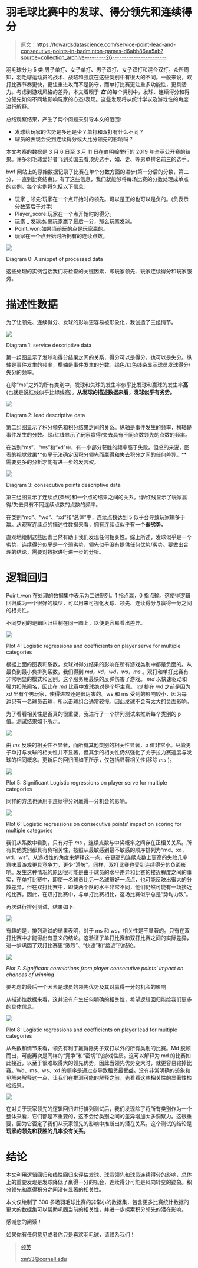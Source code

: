 # 羽毛球比赛中的发球、得分领先和连续得分

> 原文：<https://towardsdatascience.com/service-point-lead-and-consecutive-points-in-badminton-games-d6abb86ea5ab?source=collection_archive---------26----------------------->

羽毛球分为 5 类:男子单打、女子单打、男子双打、女子双打和混合双打。众所周知，羽毛球运动员的战术、战略和强度在这些类别中有很大的不同。一般来说，双打比赛节奏更快，更注重进攻而不是防守，而单打比赛更注重多功能性，更具活力。考虑到游戏风格的差异，本文着眼于 ***在*** 的每个类别中，发球、连续得分和得分领先如何不同地影响玩家的心态/表现。这些发现将从统计学以及游戏性的角度进行解释。

总结观察结果，产生了两个问题来引导本文的范围:

*   发球给玩家的优势是多还是少？单打和双打有什么不同？
*   球员的表现会受到连续得分或大比分领先的影响吗？

本文考察的数据是 3 月 6 日至 3 月 11 日在伯明翰举行的 2019 年全英公开赛的结果。许多羽毛球爱好者飞到英国去看顶尖选手，如、史、等男单排名前三的选手。

bwf 网站上的原始数据记录了比赛在单个分数方面的进步(第一分后的分数，第二分，一直到比赛结束)。有了这些信息，我们就能够将每场比赛的分数处理成单点的实例。每个实例将包括以下信息:

*   玩家 _ 领先:玩家在一个点开始时的领先。可以是正的也可以是负的。(负表示分数落后于对手)
*   Player_score:玩家在一个点开始时的得分。
*   玩家 _ 发球:如果玩家赢了最后一分，那么玩家发球。
*   Point_won:如果当前玩的点是玩家赢的。
*   玩家在一个点开始时所拥有的连续点数。

![](img/ee77c41840d6fae03c127c024b51a4b3.png)

Diagram 0: A snippet of processed data

这些处理的实例包括我们将检查的关键因素，即玩家领先、玩家连续得分和玩家服务。

# **描述性数据**

为了让领先、连续得分、发球的影响更容易被形象化，我创造了三组情节。

![](img/e6fbe28c6760433fbf76fc08048a4dfa.png)

Diagram 1: service descriptive data

第一组图显示了发球和得分结果之间的关系，得分可以是得分，也可以是失分。纵轴是事件发生的频率，横轴是事件发生的分数。绿色/红色线条显示球员发球得分/失分的频率。

在除“ms”之外的所有类别中，发球和失球的发生率似乎比发球和赢球的发生率**高**(也就是说红线似乎比绿线高)。**从发球的描述数据来看，发球似乎有劣势。**

![](img/64bf4ecc3aa2a77ea8cac1a714f04c5a.png)

Diagram 2: lead descriptive data

第二组图显示了积分领先和积分结果之间的关系。纵轴是事件发生的频率，横轴是事件发生的分数。绿/红线显示了玩家赢得/失去具有不同点数领先的点数的频率。

在类别“ms”、“ws”和“xd”中，有一小部分获胜的频率高于失败。但总的来说，图表的视觉效果**似乎无法确定因积分领先而赢得和失去积分之间的任何差异。**需要更多的分析才能有进一步的发言权。

![](img/b66b19810e51dbb8d0a59df499badaeb.png)

Diagram 3: consecutive points descriptive data

第三组图显示了连续点(条纹)和一个点的结果之间的关系。绿/红线显示了玩家赢得/失去具有不同连续点数的点数的频率。

在类别“md”、“wd”、“xd”和“总体”中，连续点数达到 5 似乎会导致玩家输多于赢。从观察连续点的描述性数据来看，拥有连续点似乎有一个**弱劣势。**

直观地绘制这些因素当然有助于我们发现任何相关性。综上所述，发球似乎是一个劣势，连续得分似乎是一个弱劣势，领先似乎没有提供任何优势/劣势。要做出合理的结论，需要对数据进行进一步的分析。

# **逻辑回归**

Point_won 在处理的数据集中表示为二进制列。1 指点赢，0 指点输。这使得逻辑回归成为一个很好的模型，可以用来可视化发球、领先、连续得分与赢得一分之间的相关性。

不同类别的逻辑回归绘制在同一图上，以便更容易看出差异。

![](img/82b7f6d93a06f2906739476cd77b1dbe.png)

Plot 4: Logistic regressions and coefficients on player serve for multiple categories

根据上面的图表和系数，发球对得分结果的影响在所有游戏类别中都是负面的。从最负到最小负排列系数，我们得到 *md，xd，wd，ws，ms* 。双打和单打比赛有非常明显的模式和区别。这个服务用最快的反弹伤害了游戏。 *md* 以快速驱动和强力扣杀闻名，因此在 *md* 比赛中发球绝对是个坏主意。 *xd* 排在 wd 之前是因为 *xd* 里有个男玩家，使得进攻还是很厉害的。ws 和 ms 受到的影响较小，因为每边只有一名球员击球，所以击球组合通常较慢。因此发球不会有太大的负面影响。

为了看看相关性是否真的很重要，我进行了一个排列测试来推断每个类别的 p 值。测试结果如下所示。

![](img/d1fff74f74b436de6ddb448b9e52a038.png)

由 *ms* 反映的相关性不显著，而所有其他类别的相关性显著，p 值非常小。尽管男子单打与发球的相关性并不显著，但其余的相关性仍然强化了关于拉力赛速度与发球的相同概念。更新后的回归图如下所示，仅包括显著相关性(移除 *ms* )。

![](img/bb165294c954efdcf8011655b1ed6186.png)

Plot 5: Significant Logistic regressions on player serve for multiple categories

同样的方法也适用于连续得分对赢得一分机会的影响。

![](img/7a87154c3efbf5c9064b655dd03b8a80.png)

Plot 6: Logistic regressions on consecutive points’ impact on scoring for multiple categories

我们从系数中看到，只有对于 *ms* ，连续点数与中奖概率之间存在正相关关系。所有其他类别都具有负相关性，按照从最敏感到最不敏感的顺序排列为“md、xd、wd、ws”。从游戏性的角度来解释这一点，在更高的连续点数上更高的失败几率意味着游戏更具竞争力，更少“滑坡”。同样，双打比赛也受到连续得分的负面影响。发生这种情况的原因很可能是由于球员的水平差异和比赛的接近程度之间的事实，在单打比赛中，即使一名球员比另一名球员好一点点，也可能反映出很大的分数差异，但在双打比赛中，即使两个队的水平非常不同，他们仍然可能有一场接近的比赛。因此，在双打比赛中，与单打比赛相比，这场比赛似乎总是“势均力敌”。

再次进行排列测试，结果如下:

![](img/32fcb197bcc2d0b5c94d3108839ecd59.png)

有趣的是，排列测试的结果表明，对于 ms 和 ws，相关性是不显著的。只有在双打比赛中才能得出有意义的结论。这验证了单打比赛和双打比赛之间的实际差异，进一步巩固了双打比赛更“激烈”、“快速”和“接近”的结论。

![](img/77eb79b9c180e66b533ff9d0727c9fe9.png)

*Plot 7: Significant correlations from player consecutive points’ impact on chances of winning*

要考虑的最后一个因素是球员的领先优势及其对赢得一分的机会的影响

从描述性数据来看，这并没有产生任何明确的相关性，希望逻辑回归能给我们更多的具体信息。

![](img/e09862e69651b8c491a7e32eb1386ded.png)

Plot 8: Logistic regressions and coefficients on player lead for multiple categories

从系数和情节来看，领先有利于赢得除男子双打以外的所有类别的比赛。Md 脱颖而出，可能再次是同样的“竞争”和“密切”的游戏性质。这可以解释为 md 的比赛如此接近，以至于很难取得大的领先优势，因此当领先优势变大时，就更容易输掉比赛。Wd、ms、ws、xd 的顺序是通过点导致租赁最受益。没有非常明确的迹象和见解来解释这一点，让我们在推测可能的解释之前，先看看这些相关性的显著性检验结果。

![](img/2f43875dbebfc79cf8157e373b9c507d.png)

在对关于玩家领先的逻辑回归进行排列测试后，我们发现除了将所有类别作为一个整体来看，它们都是不重要的，这不会给类别之间的差异增加太多洞察力。这很重要，因为它否定了我们从玩家领先的影响中推断出的潜在关系。这个测试的结论是**玩家的领先和获胜的几率没有关系。**

# **结论**

本文利用逻辑回归和线性回归来评估发球、球员领先和球员连续得分的影响，总体上的重要发现是发球降低了赢得一分的机会，连续得分可能是风向转变的迹象。积分领先和赢得积分之间没有显著的相关性。

本文仅绘制了 300 多场羽毛球比赛的非常小的数据集，包含更多比赛统计数据的更大的数据集可以帮助巩固当前的相关性，并进一步探索积分领先的潜在影响。

感谢您的阅读！

如果你有任何意见或者你只是喜欢羽毛球，请联系我们！

> [领英](https://www.linkedin.com/in/xiaoxiang-ma/)
> 
> [xm53@cornell.edu](http://xm53@cornell.edu)